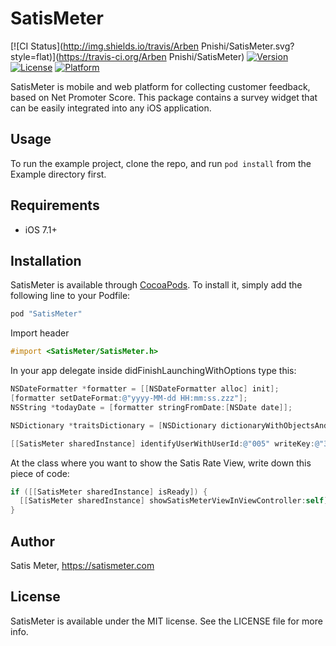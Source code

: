 # SatisMeter

[![CI Status](http://img.shields.io/travis/Arben Pnishi/SatisMeter.svg?style=flat)](https://travis-ci.org/Arben Pnishi/SatisMeter)
[![Version](https://img.shields.io/cocoapods/v/SatisMeter.svg?style=flat)](http://cocoapods.org/pods/SatisMeter)
[![License](https://img.shields.io/cocoapods/l/SatisMeter.svg?style=flat)](http://cocoapods.org/pods/SatisMeter)
[![Platform](https://img.shields.io/cocoapods/p/SatisMeter.svg?style=flat)](http://cocoapods.org/pods/SatisMeter)

SatisMeter is mobile and web platform for collecting customer feedback, based on Net Promoter Score. This package contains a survey widget that can be easily integrated into any iOS application.

## Usage

To run the example project, clone the repo, and run `pod install` from the Example directory first.

## Requirements
 - iOS 7.1+


## Installation

SatisMeter is available through [CocoaPods](http://cocoapods.org). To install
it, simply add the following line to your Podfile:


```ruby
pod "SatisMeter"
```

Import header
```objective-c
#import <SatisMeter/SatisMeter.h>
```

In your app delegate inside didFinishLaunchingWithOptions type this:

```objective-c
NSDateFormatter *formatter = [[NSDateFormatter alloc] init];
[formatter setDateFormat:@"yyyy-MM-dd HH:mm:ss.zzz"];
NSString *todayDate = [formatter stringFromDate:[NSDate date]];

NSDictionary *traitsDictionary = [NSDictionary dictionaryWithObjectsAndKeys:@"John",@"name",todayDate,@"createdAt",@"iPhone6",@"DeviceModel",@"9.2",@"iOSVersion", nil];

[[SatisMeter sharedInstance] identifyUserWithUserId:@"005" writeKey:@"3Bd6aAtcdBVSZoY" andTraitsDictionary:traitsDictionary];

```

At the class where you want to show the Satis Rate View, write down this piece of code:

```objective-c
if ([[SatisMeter sharedInstance] isReady]) {
  [[SatisMeter sharedInstance] showSatisMeterViewInViewController:self];
}
```

## Author

Satis Meter, https://satismeter.com

## License

SatisMeter is available under the MIT license. See the LICENSE file for more info.
